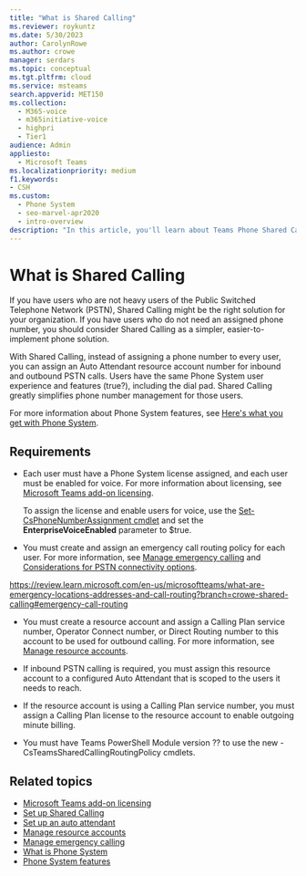 ```yaml
---
title: "What is Shared Calling"
ms.reviewer: roykuntz
ms.date: 5/30/2023
author: CarolynRowe
ms.author: crowe
manager: serdars
ms.topic: conceptual
ms.tgt.pltfrm: cloud
ms.service: msteams
search.appverid: MET150
ms.collection: 
  - M365-voice
  - m365initiative-voice
  - highpri
  - Tier1
audience: Admin
appliesto: 
  - Microsoft Teams
ms.localizationpriority: medium
f1.keywords:
- CSH
ms.custom: 
  - Phone System
  - seo-marvel-apr2020
  - intro-overview
description: "In this article, you'll learn about Teams Phone Shared Calling."
---
```


# What is Shared Calling

If you have users who are not heavy users of the Public Switched Telephone Network (PSTN), Shared Calling might be the right solution for your organization. If you have users who do not need an assigned phone number, you should consider Shared Calling as a simpler, easier-to-implement phone solution. 

With Shared Calling, instead of assigning a phone number to every user, you can assign an Auto Attendant resource account number for inbound and outbound PSTN calls. Users have the same Phone System user experience and features (true?), including the dial pad. Shared Calling greatly simplifies phone number management for those users.

For more information about Phone System features, see [Here's what you get with Phone System](here-s-what-you-get-with-phone-system.md).

## Requirements

- Each user must have a Phone System license assigned, and each user must be enabled for voice. For more information about licensing, see [Microsoft Teams add-on licensing](./teams-add-on-licensing/microsoft-teams-add-on-licensing.md).

  To assign the license and enable users for voice, use the [Set-CsPhoneNumberAssignment cmdlet](/powershell/module/teams/set-csphonenumberassignment?view=teams-ps) and set the **EnterpriseVoiceEnabled** parameter to $true.

- You must create and assign an emergency call routing policy for each user. For more information, see [Manage emergency calling](what-are-emergency-locations-addresses-and-call-routing.md#emergency-call-routing) and [Considerations for PSTN connectivity options](what-are-emergency-locations-addresses-and-call-routing.md#considerations-for-pstn-connectivity-options).

https://review.learn.microsoft.com/en-us/microsoftteams/what-are-emergency-locations-addresses-and-call-routing?branch=crowe-shared-calling#emergency-call-routing

- You must create a resource account and assign a Calling Plan service number, Operator Connect number, or Direct Routing number to this account to be used for outbound calling. For more information, see [Manage resource accounts](manage-resource-accounts.md).

- If inbound PSTN calling is required, you must assign this resource account to a configured Auto Attendant that is scoped to the users it needs to reach.

- If the resource account is using a Calling Plan service number, you must assign a Calling Plan license to the resource account to enable outgoing minute billing.

- You must have Teams PowerShell Module version ??  to use the new -CsTeamsSharedCallingRoutingPolicy cmdlets.

## Related topics

- [Microsoft Teams add-on licensing](./teams-add-on-licensing/microsoft-teams-add-on-licensing.md)
- [Set up Shared Calling](set-up-shared-calling.md)
- [Set up an auto attendant](create-a-phone-system-auto-attendant.md)
- [Manage resource accounts](manage-resource-accounts.md)
- [Manage emergency calling](what-are-emergency-locations-addresses-and-call-routing.md)
- [What is Phone System](what-is-phone-system-in-office-365.md)
- [Phone System features](here-s-what-you-get-with-phone-system.md)